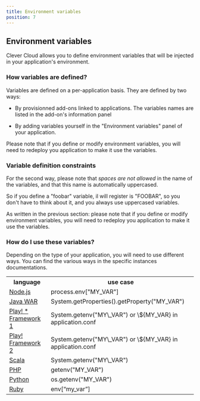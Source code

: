 ```yaml
---
title: Environment variables
position: 7
---
```

## Environment variables

Clever Cloud allows you to define environment variables that will be
injected in your application's environment.

### How variables are defined?

Variables are defined on a per-application basis. They are defined by two ways:

 * By provisionned add-ons linked to applications. The variables names
   are listed in the add-on's information panel

 * By adding variables yourself in the "Environment variables" panel of
   your application.

Please note that if you define or modify environment variables, you will
need to redeploy you application to make it use the variables.

### Variable definition constraints

For the second way, please note that *spaces are not allowed* in the
name of the variables, and that this name is automatically uppercased.

So if you define a "foobar" variable, il will register is "FOOBAR", so
you don't have to think about it, and you always use uppercased
variables.

As written in the previous section: please note that if you define or modify
environment variables, you will need to redeploy you application to make it use the variables.

### How do I use these variables?

Depending on the type of your application, you will need to use
different ways. You can find the various ways in the specific instances
documentations.

<table class="table table-bordered table-striped dataTable">
    <tr>
        <th>language</th>
        <th>use case</th>
    </tr>
    <tr>
        <td><a href="/nodejs/nodejs/#environment-injection">Node.js</a>  </td>
        <td>process.env["MY_VAR"]</td>
    </tr>
    <tr>
        <td><a href="/java/java-war/#environment-injection">Java WAR</a> </td>
        <td>System.getProperties().getProperty("MY_VAR")</td>
    </tr>
    <tr>
        <td><a href="/java/play-framework-1/#environment-injection">Play! * Framework 1</a></td>
        <td>System.getenv("MY\_VAR") or \${MY_VAR} in application.conf</td>
    </tr>
    <tr>
        <td><a href="/java/play-framework-2/#environment-injection">Play! Framework 2</a></td>
        <td>System.getenv("MY\_VAR") or \${MY_VAR} in application.conf</td>
    </tr>
    <tr>
        <td><a href="/scala/scala/#environment-injection">Scala</a> </td>
        <td>System.getenv("MY\_VAR")</td>
    </tr>
    <tr>
        <td><a href="/php/php-apps/#environment-injection">PHP</a></td>
        <td>getenv("MY_VAR")</td>
    </tr>
    <tr>
        <td><a href="/python/python-apps/#environment-injection">Python</a></td>
        <td>os.getenv("MY_VAR")</td>
    </tr>
    <tr>
        <td><a href="/ruby/ruby/#environment-injection">Ruby</a></td>
        <td>env[“my_var”]<br></td>
    </tr>
</table>



